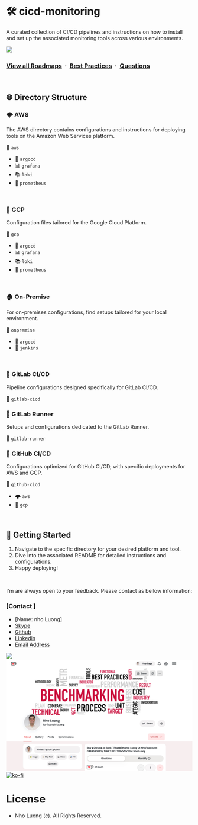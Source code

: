 # 🛠️ cicd-monitoring

A curated collection of CI/CD pipelines and instructions on how to install 
and set up the associated monitoring tools across various environments.

![](https://i.imgur.com/waxVImv.png)
### [View all Roadmaps](https://github.com/nholuongut/all-roadmaps) &nbsp;&middot;&nbsp; [Best Practices](https://github.com/nholuongut/all-roadmaps/blob/main/public/best-practices/) &nbsp;&middot;&nbsp; [Questions](https://www.linkedin.com/in/nholuong/)
<br/>

## 🌐 Directory Structure

### 🌩️ AWS 

The AWS directory contains configurations and instructions for deploying tools on the Amazon Web Services platform.

📁 `aws`
- 🚀 `argocd`
- 📊 `grafana`
- 📚 `loki`
- 🔔 `prometheus`
<br/>

### 🚀 GCP

Configuration files tailored for the Google Cloud Platform.

📁 `gcp`
- 🚀 `argocd`
- 📊 `grafana`
- 📚 `loki`
- 🔔 `prometheus`
<br/>

### 🏠 On-Premise

For on-premises configurations, find setups tailored for your local environment.

📁 `onpremise`
- 🚀 `argocd`
- 🔧 `jenkins`
<br/>

### 🦊 GitLab CI/CD

Pipeline configurations designed specifically for GitLab CI/CD.

📁 `gitlab-cicd`
<br/>

### 🏃 GitLab Runner

Setups and configurations dedicated to the GitLab Runner.

📁 `gitlab-runner`
<br/>

### 🐙 GitHub CI/CD

Configurations optimized for GitHub CI/CD, with specific deployments for AWS and GCP.

📁 `github-cicd`
- 🌩️ `aws`
- 🚀 `gcp`
<br/>

## 🚀 Getting Started

1. Navigate to the specific directory for your desired platform and tool.
2. Dive into the associated README for detailed instructions and configurations.
3. Happy deploying!
<br/>

I'm are always open to your feedback.  Please contact as bellow information:
### [Contact ]
* [Name: nho Luong]
* [Skype](luongutnho_skype)
* [Github](https://github.com/nholuongut/)
* [Linkedin](https://www.linkedin.com/in/nholuong/)
* [Email Address](luongutnho@hotmail.com)

![](https://i.imgur.com/waxVImv.png)
![](bitfield.png)
[![ko-fi](https://ko-fi.com/img/githubbutton_sm.svg)](https://ko-fi.com/nholuong)

# License
* Nho Luong (c). All Rights Reserved.
